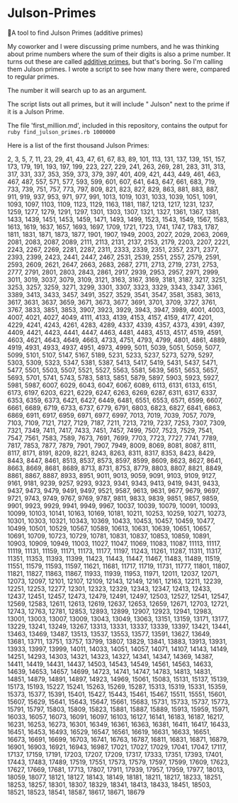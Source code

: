 # Julson-Primes
🍰A tool to find Julson Primes (additive primes)

My coworker and I were discussing prime numbers, and he was thinking about prime numbers where the sum of their digits is also a prime number.  It turns out these are called [additive primes](http://prime-numbers.wikia.com/wiki/Additive_Primes), but that's boring.  So I'm calling them Julson primes.  I wrote a script to see how many there were, compared to regular primes.

The number it will search up to as an argument.

The script lists out all primes, but it will include " Julson" next to the prime if it is a Julson Prime.

The file 'first_million.md', included in this repository, contains the output for `ruby find_julson_primes.rb 1000000`

Here is a list of the first thousand Julson Primes:

2, 3, 5, 7, 11, 23, 29, 41, 43, 47, 61, 67, 83, 89, 101, 113, 131, 137, 139, 151, 157, 173, 179, 191, 193, 197, 199, 223, 227, 229, 241, 263, 269, 281, 283, 311, 313, 317, 331, 337, 353, 359, 373, 379, 397, 401, 409, 421, 443, 449, 461, 463, 467, 487, 557, 571, 577, 593, 599, 601, 607, 641, 643, 647, 661, 683, 719, 733, 739, 751, 757, 773, 797, 809, 821, 823, 827, 829, 863, 881, 883, 887, 911, 919, 937, 953, 971, 977, 991, 1013, 1019, 1031, 1033, 1039, 1051, 1091, 1093, 1097, 1103, 1109, 1123, 1129, 1163, 1181, 1187, 1213, 1217, 1231, 1237, 1259, 1277, 1279, 1291, 1297, 1301, 1303, 1307, 1321, 1327, 1361, 1367, 1381, 1433, 1439, 1451, 1453, 1459, 1471, 1493, 1499, 1523, 1543, 1549, 1567, 1583, 1613, 1619, 1637, 1657, 1693, 1697, 1709, 1721, 1723, 1741, 1747, 1783, 1787, 1811, 1831, 1871, 1873, 1877, 1901, 1907, 1949, 2003, 2027, 2029, 2063, 2069, 2081, 2083, 2087, 2089, 2111, 2113, 2131, 2137, 2153, 2179, 2203, 2207, 2221, 2243, 2267, 2269, 2281, 2287, 2311, 2333, 2339, 2351, 2357, 2371, 2377, 2393, 2399, 2423, 2441, 2447, 2467, 2531, 2539, 2551, 2557, 2579, 2591, 2593, 2609, 2621, 2647, 2663, 2683, 2687, 2711, 2713, 2719, 2731, 2753, 2777, 2791, 2801, 2803, 2843, 2861, 2917, 2939, 2953, 2957, 2971, 2999, 3011, 3019, 3037, 3079, 3109, 3121, 3163, 3167, 3169, 3181, 3187, 3217, 3251, 3253, 3257, 3259, 3271, 3299, 3301, 3307, 3323, 3329, 3343, 3347, 3361, 3389, 3413, 3433, 3457, 3491, 3527, 3529, 3541, 3547, 3581, 3583, 3613, 3617, 3631, 3637, 3659, 3671, 3673, 3677, 3691, 3701, 3709, 3727, 3761, 3767, 3833, 3851, 3853, 3907, 3923, 3929, 3943, 3947, 3989, 4001, 4003, 4007, 4021, 4027, 4049, 4111, 4133, 4139, 4153, 4157, 4159, 4177, 4201, 4229, 4241, 4243, 4261, 4283, 4289, 4337, 4339, 4357, 4373, 4391, 4397, 4409, 4421, 4423, 4441, 4447, 4463, 4481, 4483, 4513, 4517, 4519, 4591, 4603, 4621, 4643, 4649, 4663, 4733, 4751, 4793, 4799, 4801, 4861, 4889, 4919, 4931, 4933, 4937, 4951, 4973, 4999, 5011, 5039, 5051, 5059, 5077, 5099, 5101, 5107, 5147, 5167, 5189, 5231, 5233, 5237, 5273, 5279, 5297, 5303, 5309, 5323, 5347, 5381, 5387, 5413, 5417, 5419, 5431, 5437, 5471, 5477, 5501, 5503, 5507, 5521, 5527, 5563, 5581, 5639, 5651, 5653, 5657, 5693, 5701, 5741, 5743, 5783, 5813, 5851, 5879, 5897, 5903, 5923, 5927, 5981, 5987, 6007, 6029, 6043, 6047, 6067, 6089, 6113, 6131, 6133, 6151, 6173, 6197, 6203, 6221, 6229, 6247, 6263, 6269, 6287, 6311, 6317, 6337, 6353, 6359, 6373, 6421, 6427, 6449, 6481, 6551, 6553, 6571, 6599, 6607, 6661, 6689, 6719, 6733, 6737, 6779, 6791, 6803, 6823, 6827, 6841, 6863, 6869, 6911, 6917, 6959, 6971, 6977, 6997, 7013, 7019, 7039, 7057, 7079, 7103, 7109, 7121, 7127, 7129, 7187, 7211, 7213, 7219, 7237, 7253, 7307, 7309, 7321, 7349, 7411, 7417, 7433, 7451, 7457, 7499, 7507, 7523, 7529, 7541, 7547, 7561, 7583, 7589, 7673, 7691, 7699, 7703, 7723, 7727, 7741, 7789, 7817, 7853, 7877, 7879, 7901, 7907, 7949, 8009, 8069, 8081, 8087, 8111, 8117, 8171, 8191, 8209, 8221, 8243, 8263, 8311, 8317, 8353, 8423, 8429, 8443, 8447, 8461, 8513, 8537, 8573, 8597, 8599, 8609, 8623, 8627, 8641, 8663, 8669, 8681, 8689, 8713, 8731, 8753, 8779, 8803, 8807, 8821, 8849, 8861, 8867, 8887, 8933, 8951, 9011, 9013, 9059, 9091, 9103, 9109, 9127, 9161, 9181, 9239, 9257, 9293, 9323, 9341, 9343, 9413, 9419, 9431, 9433, 9437, 9473, 9479, 9491, 9497, 9521, 9587, 9613, 9631, 9677, 9679, 9697, 9721, 9743, 9749, 9767, 9769, 9787, 9811, 9833, 9839, 9851, 9857, 9859, 9901, 9923, 9929, 9941, 9949, 9967, 10037, 10039, 10079, 10091, 10093, 10099, 10103, 10141, 10163, 10169, 10181, 10211, 10253, 10259, 10271, 10273, 10301, 10303, 10321, 10343, 10369, 10433, 10453, 10457, 10459, 10477, 10499, 10501, 10529, 10567, 10589, 10613, 10631, 10639, 10651, 10657, 10691, 10709, 10723, 10729, 10781, 10831, 10837, 10853, 10859, 10891, 10903, 10909, 10949, 11003, 11027, 11047, 11069, 11083, 11087, 11113, 11117, 11119, 11131, 11159, 11171, 11173, 11177, 11197, 11243, 11261, 11287, 11311, 11317, 11351, 11353, 11393, 11399, 11423, 11443, 11447, 11467, 11483, 11489, 11519, 11551, 11579, 11593, 11597, 11621, 11681, 11717, 11719, 11731, 11777, 11801, 11807, 11821, 11827, 11863, 11867, 11933, 11939, 11953, 11971, 12011, 12037, 12071, 12073, 12097, 12101, 12107, 12109, 12143, 12149, 12161, 12163, 12211, 12239, 12251, 12253, 12277, 12301, 12323, 12329, 12343, 12347, 12413, 12433, 12437, 12451, 12457, 12473, 12479, 12491, 12497, 12503, 12527, 12541, 12547, 12569, 12583, 12611, 12613, 12619, 12637, 12653, 12659, 12671, 12703, 12721, 12743, 12763, 12781, 12853, 12893, 12899, 12907, 12923, 12941, 12983, 13001, 13003, 13007, 13009, 13043, 13049, 13063, 13151, 13159, 13171, 13177, 13229, 13241, 13249, 13267, 13313, 13331, 13337, 13339, 13397, 13421, 13441, 13463, 13469, 13487, 13513, 13537, 13553, 13577, 13591, 13627, 13649, 13681, 13711, 13751, 13757, 13799, 13807, 13829, 13841, 13883, 13913, 13931, 13933, 13997, 13999, 14011, 14033, 14051, 14057, 14071, 14107, 14143, 14149, 14251, 14293, 14303, 14321, 14323, 14327, 14341, 14347, 14369, 14387, 14411, 14419, 14431, 14437, 14503, 14543, 14549, 14561, 14563, 14633, 14639, 14653, 14657, 14699, 14723, 14741, 14747, 14783, 14813, 14831, 14851, 14879, 14891, 14897, 14923, 14969, 15061, 15083, 15131, 15137, 15139, 15173, 15193, 15227, 15241, 15263, 15269, 15287, 15313, 15319, 15331, 15359, 15373, 15377, 15391, 15401, 15427, 15443, 15461, 15467, 15511, 15551, 15601, 15607, 15629, 15641, 15643, 15647, 15661, 15683, 15731, 15733, 15737, 15773, 15791, 15797, 15803, 15809, 15823, 15881, 15887, 15889, 15913, 15959, 15971, 16033, 16057, 16073, 16091, 16097, 16103, 16127, 16141, 16183, 16187, 16217, 16231, 16253, 16273, 16301, 16349, 16361, 16363, 16381, 16411, 16417, 16433, 16451, 16453, 16493, 16529, 16547, 16561, 16619, 16631, 16633, 16651, 16673, 16691, 16699, 16703, 16741, 16763, 16787, 16811, 16831, 16871, 16879, 16901, 16903, 16921, 16943, 16987, 17021, 17027, 17029, 17041, 17047, 17117, 17137, 17159, 17191, 17203, 17207, 17209, 17317, 17333, 17351, 17393, 17401, 17443, 17483, 17489, 17519, 17551, 17573, 17579, 17597, 17599, 17609, 17623, 17627, 17669, 17681, 17713, 17807, 17911, 17939, 17957, 17959, 17977, 18013, 18059, 18077, 18121, 18127, 18143, 18149, 18181, 18211, 18217, 18233, 18251, 18253, 18257, 18301, 18307, 18329, 18341, 18413, 18433, 18451, 18503, 18521, 18523, 18541, 18587, 18617, 18671, 18679
